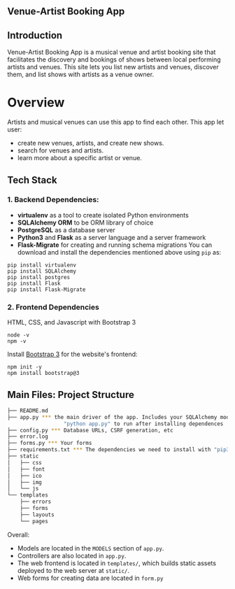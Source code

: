 Venue-Artist Booking App
-----

## Introduction

Venue-Artist Booking App is a musical venue and artist booking site that facilitates the discovery and bookings of shows between local performing artists and venues. This site lets you list new artists and venues, discover them, and list shows with artists as a venue owner.

# Overview

Artists and musical venues can use this app to find each other.
This app let user:
* create new venues, artists, and create new shows.
* search for venues and artists.
* learn more about a specific artist or venue.

## Tech Stack

### 1. Backend Dependencies:
 * **virtualenv** as a tool to create isolated Python environments
 * **SQLAlchemy ORM** to be ORM library of choice
 * **PostgreSQL**  as a database server
 * **Python3** and **Flask** as a server language and a server framework
 * **Flask-Migrate** for creating and running schema migrations
You can download and install the dependencies mentioned above using `pip` as:
```
pip install virtualenv
pip install SQLAlchemy
pip install postgres
pip install Flask
pip install Flask-Migrate
```

### 2. Frontend Dependencies
HTML, CSS, and Javascript with Bootstrap 3
```
node -v
npm -v
```
Install [Bootstrap 3](https://getbootstrap.com/docs/3.3/getting-started/) for the website's frontend:
```
npm init -y
npm install bootstrap@3
```


## Main Files: Project Structure

  ```sh
  ├── README.md
  ├── app.py *** the main driver of the app. Includes your SQLAlchemy models.
                    "python app.py" to run after installing dependences
  ├── config.py *** Database URLs, CSRF generation, etc
  ├── error.log
  ├── forms.py *** Your forms
  ├── requirements.txt *** The dependencies we need to install with "pip3 install -r requirements.txt"
  ├── static
  │   ├── css 
  │   ├── font
  │   ├── ico
  │   ├── img
  │   └── js
  └── templates
      ├── errors
      ├── forms
      ├── layouts
      └── pages
  ```

Overall:
* Models are located in the `MODELS` section of `app.py`.
* Controllers are also located in `app.py`.
* The web frontend is located in `templates/`, which builds static assets deployed to the web server at `static/`.
* Web forms for creating data are located in `form.py`



